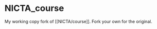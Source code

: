 NICTA_course
============

My working copy fork of [[NICTA/course]]. Fork your own for the original. 
